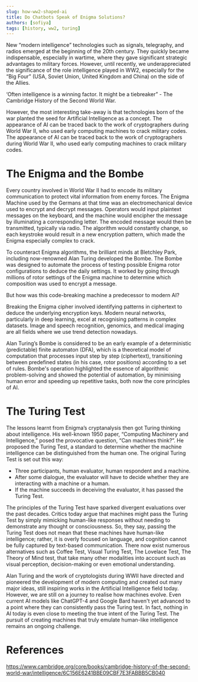 ```yaml
---
slug: how-ww2-shaped-ai
title: Do Chatbots Speak of Enigma Solutions?
authors: [sofiya]
tags: [history, ww2, turing]
---
```

New “modern intelligence” technologies such as signals, telegraphy, and radios emerged at the beginning of the 20th century. They quickly became indispensable, especially in wartime, where they gave significant strategic advantages to military forces. However, until recently, we underappreciated the significance of the role intelligence played in WW2, especially for the “Big Four” (USA, Soviet Union, United Kingdom and China) on the side of the Allies.

‘Often intelligence is a winning factor. It might be a tiebreaker” - The Cambridge History of the Second World War.

However, the most interesting take-away is that technologies born of the war planted the seed for Artificial Intelligence as a concept. The appearance of AI can be traced back to the work of cryptographers during World War II, who used early computing machines to crack military codes. The appearance of AI can be traced back to the work of cryptographers during World War II, who used early computing machines to crack military codes.

# The Enigma and the Bombe
Every country involved in World War II had to encode its military communication to protect vital information from enemy forces. The Enigma Machine used by the Germans at that time was an electromechanical device used to encrypt and decrypt messages. Operators would input plaintext messages on the keyboard, and the machine would encipher the message by illuminating a corresponding letter. The encoded message would then be transmitted, typically via radio. The algorithm would constantly change, so each keystroke would result in a new encryption pattern, which made the Enigma especially complex to crack. 

To counteract Enigma algorithms, the brilliant minds at Bletchley Park, including now-renowned Alan Turing developed the Bombe. The Bombe was designed to automate the process of testing possible Enigma rotor configurations to deduce the daily settings. It worked by going through millions of rotor settings of the Enigma machine to determine which composition was used to encrypt a message. 

But how was this code-breaking machine a predecessor to modern AI?

Breaking the Enigma cipher involved identifying patterns in ciphertext to deduce the underlying encryption keys. Modern neural networks, particularly in deep learning, excel at recognising patterns in complex datasets. Image and speech recognition, genomics, and medical imaging are all fields where we use trend detection nowadays. 

Alan Turing’s Bombe is considered to be an early example of a deterministic (predictable) finite automaton (DFA), which is a theoretical model of computation that processes input step by step (ciphertext), transitioning between predefined states (in his case, rotor positions) according to a set of rules.  Bombe's operation highlighted the essence of algorithmic problem-solving and showed the potential of automation, by minimising human error and speeding up repetitive tasks, both now the core principles of AI.

# The Turing Test
The lessons learnt from Enigma’s cryptanalysis then got Turing thinking about intelligence. His well-known 1950 paper, “Computing Machinery and Intelligence,” posed the provocative question, “Can machines think?”. He proposed the Turing Test, a standard to determine whether the machine intelligence can be distinguished from the human one. The original Turing Test is set out this way:

- Three participants, human evaluator, human respondent and a machine.
- After some dialogue, the evaluator will have to decide whether they are interacting with a machine or a human. 
- If the machine succeeds in deceiving the evaluator, it has passed the Turing Test. 

The principles of the Turing Test have sparked divergent evaluations over the past decades. Critics today argue that machines might pass the Turing Test by simply mimicking human-like responses without needing to demonstrate any thought or consciousness. So, they say, passing the Turing Test does not mean that these machines have human-like intelligence; rather, it is overly focused on language, and cognition cannot be fully captured by text-based communication. There now exist numerous alternatives such as Coffee Test, Visual Turing Test, The Lovelace Test, The Theory of Mind test, that take many other modalities into account such as visual perception, decision-making or even emotional understanding.

Alan Turing and the work of cryptologists during WWII have directed and pioneered the development of modern computing and created out many major ideas, still inspiring works in the Artificial Intelligence field today. However, we are still on a journey to realise how machines evolve. Even current AI models like ChatGPT-4 and Google Bard haven't yet advanced to a point where they can consistently pass the Turing test. In fact, nothing in AI today is even close to meeting the true intent of the Turing Test. The pursuit of creating machines that truly emulate human-like intelligence remains an ongoing challenge.

# References
https://www.cambridge.org/core/books/cambridge-history-of-the-second-world-war/intelligence/6C156E6241BBE09CBF7E3FABBB5CB040 